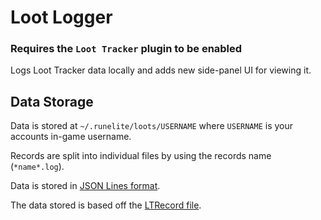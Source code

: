 # Loot Logger

### Requires the `Loot Tracker` plugin to be enabled

Logs Loot Tracker data locally and adds new side-panel UI for viewing it.

## Data Storage
Data is stored at `~/.runelite/loots/USERNAME` where `USERNAME` is your accounts in-game username.

Records are split into individual files by using the records name (`*name*.log`).

Data is stored in <a href="http://jsonlines.org/" target="_blank">JSON Lines format</a>.

The data stored is based off the <a href="https://github.com/TheStonedTurtle/Loot-Logger/blob/master/src/main/java/thestonedturtle/lootlogger/localstorage/LTRecord.java" target="_blank">LTRecord file</a>.

